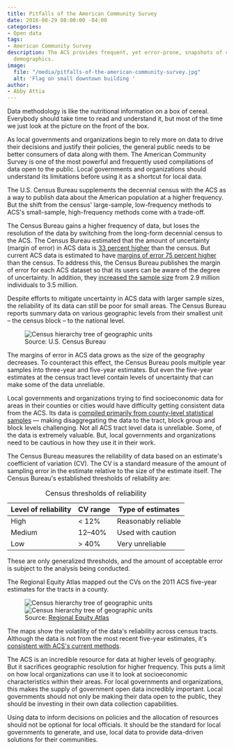 ```yaml
---
title: Pitfalls of the American Community Survey
date: 2016-08-29 08:00:00 -04:00
categories:
- Open data
tags:
- American Community Survey
description: The ACS provides frequent, yet error-prone, snapshots of city and county
  demographics.
image:
  file: "/media/pitfalls-of-the-american-community-survey.jpg"
  alt: 'Flag on small downtown building '
author:
- Abby Attia
---
```


Data methodology is like the nutritional information on a box of cereal. Everybody should take time to read and understand it, but most of the time we just look at the picture on the front of the box.

As local governments and organizations begin to rely more on data to drive their decisions and justify their policies, the general public needs to be better consumers of data along with them. The American Community Survey is one of the most powerful and frequently used compilations of data open to the public. Local governments and organizations should understand its limitations before using it as a shortcut for local data.

The U.S. Census Bureau supplements the decennial census with the ACS as a way to publish data about the American population at a higher frequency. But the shift from the census' large-sample, low-frequency methods to ACS's small-sample, high-frequency methods come with a trade-off.

The Census Bureau gains a higher frequency of data, but loses the resolution of the data by switching from the long-form decennial census to the ACS. The Census Bureau estimated that the amount of uncertainty (margin of error) in ACS data is [33 percent higher](http://www.ncbi.nlm.nih.gov/pmc/articles/PMC4232960/) than the census. But current ACS data is estimated to have [margins of error 75 percent higher](http://www.psc.isr.umich.edu/dis/acs/aggregator/) than the census. To address this, the Census Bureau publishes the margin of error for each ACS dataset so that its users can be aware of the degree of uncertainty. In addition, they [increased the sample size](http://www.census.gov/acs/www/methodology/sample-size-and-data-quality/sample-size/index.php) from 2.9 million individuals to 3.5 million. 

Despite efforts to mitigate uncertainty in ACS data with larger sample sizes, the reliability of its data can still be poor for small areas. The Census Bureau reports summary data on various geographic levels from their smallest unit – the census block – to the national level.


<figure>
  <img src="/media/census-hierarchy-tree-of-geographic-units.png" alt="Census hierarchy tree of geographic units">
  <figcaption>Source: U.S. Census Bureau</figcaption>
</figure>

The margins of error in ACS data grows as the size of the geography decreases. To counteract this effect, the Census Bureau pools multiple year samples into three-year and five-year estimates. But even the five-year estimates at the census tract level contain levels of uncertainty that can make some of the data unreliable. 

Local governments and organizations trying to find socioeconomic data for areas in their counties or cities would have difficulty getting consistent data from the ACS. Its data is [compiled primarily from county-level statistical samples](http://www2.census.gov/programs-surveys/acs/methodology/design_and_methodology/acs_design_methodology_ch04_2014.pdf) — making disaggregating the data to the tract, block group and block levels challenging. Not all ACS tract level data is unreliable. Some, of the data is extremely valuable. But, local governments and organizations need to be cautious in how they use it in their work. 

The Census Bureau measures the reliability of data based on an estimate's coefficient of variation (CV). The CV is a standard measure of the amount of sampling error in the estimate relative to the size of the estimate itself. The Census Bureau's established thresholds of reliability are: 

<table>
  <caption>Census thresholds of reliability</caption>
  <thead>
    <tr>
      <th>Level of reliability</th>
      <th>CV range</th>
      <th>Type of estimates</th>
    </tr>
  </thead>
  <tbody>
    <tr>
      <td>High</td>
      <td>&lt; 12%</td>
      <td>Reasonably reliable</td>
    </tr>
    <tr>
      <td>Medium</td>
      <td>12–40%</td>
      <td>Used with caution</td>
    </tr>
    <tr>
      <td>Low</td>
      <td>&gt; 40%</td>
      <td>Very unreliable</td>
    </tr>
  </tbody>
</table>

These are only generalized thresholds, and the amount of acceptable error is subject to the analysis being conducted. 

The Regional Equity Atlas mapped out the CVs on the 2011 ACS five-year estimates for the tracts in a county.

<figure>
  <img src="/media/acs-cv-sample-1.png" alt="Census hierarchy tree of geographic units">
  <img src="/media/acs-cv-sample-2.png" alt="Census hierarchy tree of geographic units">
  <figcaption>Source: <a href="http://regionalequityatlas.org/toolkit/analyzing-margins-of-error-and-coefficients-of-variation">Regional Equity Atlas</a></figcaption>
</figure>

The maps show the volatility of the data's reliability across census tracts. Although the data is not from the most recent five-year estimates, it's [consistent with ACS's current methods](http://www.census.gov/programs-surveys/acs/guidance/comparing-acs-data/2014/5-year-comparison.html).

The ACS is an incredible resource for data at higher levels of geography. But it sacrifices geographic resolution for higher frequency. This puts a limit on how local organizations can use it to look at socioeconomic characteristics within their areas. For local governments and organizations, this makes the supply of government open data incredibly important. Local governments should not only be making their data open to the public, they should be investing in their own data collection capabilities.

Using data to inform decisions on policies and the allocation of resources should not be optional for local officials. It should be the standard for local governments to generate, and use, local data to provide data-driven solutions for their communities.